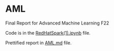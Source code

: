 # AML
Final Report for Advanced Machine Learning F22

Code is in the [RedHatSpark(1).ipynb]() file.

Prettified report in [AML.md]() file.
